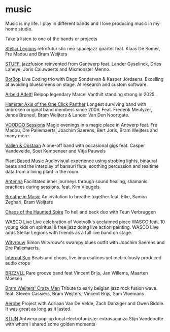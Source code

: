 # music

Music is my life.
I play in different bands and I love producing music in my home studio.

Take a listen to one of the bands or projects

[Stellar Legions](../pages/music-stellarlegions.html)
retrofuturistic neo spacejazz quartet feat. Klaas De Somer, Fre Madou and Bram Weijters

[STUFF.](../pages/music-stuff.html)
jazzfusion reinvented from Gantwerp feat. Lander Gyselinck, Dries Laheye, Joris Caluwaerts and Mixmonster Menno.

[BotBop](../music-botbop.html)
Live Coding trio with Dago Sondervan & Kasper Jordaens. Excelling at avoiding bluescreens on stage. AI research and custom software.

[Arbeid Adelt!](../pages/music-arbeidadelt.html)
Belpop legendary Marcel Vanthilt standing strong in 2025.

[Hamster Axis of the One Click Panther](../pages/music-hamsteraxis.html)
Longest surviving band with unbroken original band members since 2006. Feat. Frederik Meulyzer, Janos Bruneel, Bram Weijters & Lander Van Den Noortgate.

[VOODOO Sessions](../pages/music-voodoo.html)
Magic evenings in a magic place in Antwerp feat. Fre Madou, Dre Pallemaerts, Joachim Saerens, Bert Joris, Bram Weijters and many more.

[Vallen & Opstaan](../pages/music-vallen.html)
A one-off band with occasional gigs feat. Casper Vandevelde, Soet Kempeneer and Vitja Pauwels

[Plant Based Music](../pages/music-pbm.html)
Audiovisual experience using strobing lights, binaural beats and the interplay of bansuri flute, soothing percussion and realtime data from a living plant in the room.

[Antenna](../pages/music-antenna.html)
Facilitated inner journeys through sound healing, shamanic practices during sessions. feat. Kim Vleugels

[Breathe in Music](../pages/music-breathe.html)
An invitation to breathe together feat. Elke, Samira Zeghari, Bram Weijters

[Chaos of the Haunted Spire](../pages/music-coths.html)
To hell and back duo with Teun Verbruggen

[WASCO Live](../pages/music-wasco)
Live celebration of Voetvolk's acclaimed piece WASCO feat. 10 young kids on spiritual & free jazz doing live action painting. WASCO Live adds Stellar Legions with friends as a full live band on stage.

[Witvrouw](../pages/music-witvrouw.html)
Simon Witvrouw's swampy blues outfit with Joachim Saerens and Dre Pallemaerts.

[Internal Sun](../pages/music-internalsun.html)
Beats and chops, live improsations yet meticulously produced audio crops

[BRZZVLL](../pages/music-lucidlucia.html)
Rare groove band feat Vincent Brijs, Jan Willems, Maarten Moesen

[Bram Weijters' Crazy Men](../pages/music-crazymen.html)
Tribute to early belgian jazz rock fusion wave. feat. Steven Cassiers, Bram Weijters, Vincent Brijs, Sam Vloemans

[Aerobe](../pages/music-aerobe.html)
Project with Adriaan Van De Velde, Zach Danziger and Owen Biddle. It was great as long as it lasted.

[STIJN](../pages/music-stijn.html)
Antwerp pop-up local electrofunkster extravaganza Stijn Vandeputte with whom I shared some golden moments


